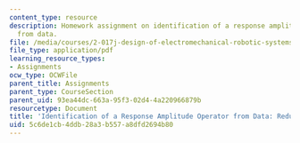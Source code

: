 ```yaml
---
content_type: resource
description: Homework assignment on identification of a response amplitude operator
  from data.
file: /media/courses/2-017j-design-of-electromechanical-robotic-systems-fall-2009/5c6de1cb4ddb28a3b557a8dfd2694b80_MIT2_017JF09_p31.pdf
file_type: application/pdf
learning_resource_types:
- Assignments
ocw_type: OCWFile
parent_title: Assignments
parent_type: CourseSection
parent_uid: 93ea44dc-663a-95f3-02d4-4a220966879b
resourcetype: Document
title: 'Identification of a Response Amplitude Operator from Data: Redux'
uid: 5c6de1cb-4ddb-28a3-b557-a8dfd2694b80
---
```

